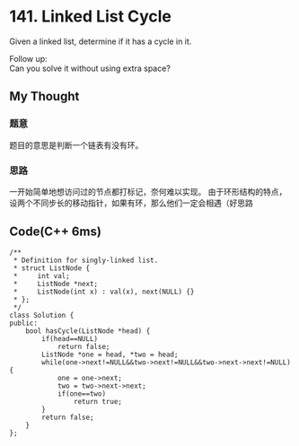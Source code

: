 # 141. Linked List Cycle
Given a linked list, determine if it has a cycle in it.

Follow up:  
Can you solve it without using extra space?
## My Thought
### 题意
题目的意思是判断一个链表有没有环。
### 思路
一开始简单地想访问过的节点都打标记，奈何难以实现。 
由于环形结构的特点，设两个不同步长的移动指针，如果有环，那么他们一定会相遇（好思路
## Code(C++ 6ms)

	/**
     * Definition for singly-linked list.
     * struct ListNode {
     *     int val;
     *     ListNode *next;
     *     ListNode(int x) : val(x), next(NULL) {}
     * };
     */
    class Solution {
    public:
        bool hasCycle(ListNode *head) {
            if(head==NULL)
                return false;
            ListNode *one = head, *two = head;
            while(one->next!=NULL&&two->next!=NULL&&two->next->next!=NULL){
                one = one->next;
                two = two->next->next;
                if(one==two)
                    return true;
            }
            return false;
        }
    };